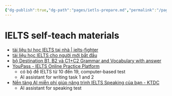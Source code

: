 ```yaml
---
{"dg-publish":true,"dg-path":"pages/ietls-prepare.md","permalink":"/pages/ietls-prepare/","title":"IELTS self-teach materials","created":"2024-08-31T16:56:28+07:00","updated":"2024-12-26T00:23:31+07:00"}
---
```


# IELTS self-teach materials

- [tài liệu tự học IELTS tại nhà | ielts-fighter](https://ielts-fighter.com/tai-lieu/tai-lieu-tu-hoc-ielts-tai-nha_mt1484407263.html)
- [tài liệu học IELTS cho người mới bắt đầu](https://prepedu.com/vi/blog/tai-lieu-hoc-ielts-cho-nguoi-moi-bat-dau)
- [bộ Destination B1, B2 và C1+C2 Grammar and Vocabulary with answer](https://ielts-fighter.com/tin-tuc/destination-b1-b2-va-c1-c2-grammar-and-vocabulary-with-answer_mt1557031390.html)
- [YouPass - IELTS Online Practice Platform](https://youpass.vn/)
    - có bộ đề IELTS từ 10 đến 19, computer-based test
    - AI assistant for writing task 1 and 2
- [Nền tảng AI miễn phí giúp nâng trình IELTS Speaking của bạn - KTDC](https://ktdcgroup.vn/ielts-speaking-ai/)
    - AI assistant for speaking test